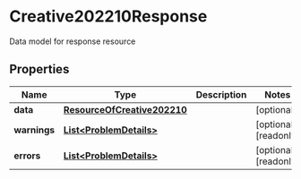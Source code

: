 

# Creative202210Response

Data model for response resource

## Properties

Name | Type | Description | Notes
------------ | ------------- | ------------- | -------------
**data** | [**ResourceOfCreative202210**](ResourceOfCreative202210.md) |  |  [optional]
**warnings** | [**List&lt;ProblemDetails&gt;**](ProblemDetails.md) |  |  [optional] [readonly]
**errors** | [**List&lt;ProblemDetails&gt;**](ProblemDetails.md) |  |  [optional] [readonly]



